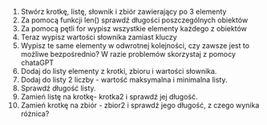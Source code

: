 1. Stwórz krotkę, listę, słownik i zbiór zawierający po 3 elementy
2. Za pomocą funkcji len() sprawdź długości poszczególnych obiektów
3. Za pomocą pętli for wypisz wszystkie elementy każdego z obiektów
4. Teraz wypisz wartości słownika zamiast kluczy
5. Wypisz te same elementy w odwrotnej kolejności, czy zawsze jest to możliwe
bezpośrednio? W razie problemów skorzystaj z pomocy chataGPT
6. Dodaj do listy elementy z krotki, zbioru i wartości słownika.
7. Dodaj do listy 2 liczby - wartość maksymalna i minimalna listy.
8. Sprawdź długość listy.
9. Zamień listę na krotkę- krotka2 i sprawdź jej długość.
10. Zamień krotkę na zbiór - zbior2 i sprawdź jego długość, z czego wynika
różnica?